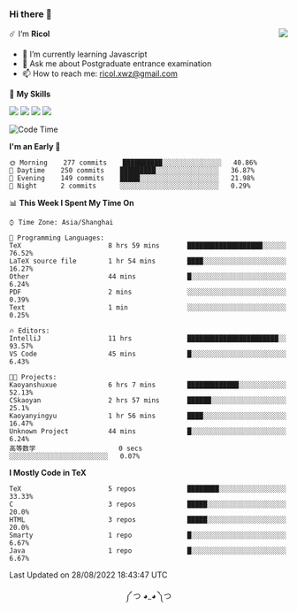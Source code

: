 ### Hi there 👋

<a href="#">
  <img align="right" src="https://github-readme-stats.vercel.app/api?username=Ricolxwz&count_private=true&show_icons=true&theme=prussian" />
</a>

☄️ I‘m **Ricol**

- 🌱 I’m currently learning Javascript
- 💬 Ask me about Postgraduate entrance examination
- 📫 How to reach me: ricol.xwz@gmail.com

🌟 **My Skills**

![](https://img.shields.io/badge/-Git-000000?style=flat-square&logo=git&logoColor=fff)
![](https://img.shields.io/badge/-C-3e74a2?style=flat-square&logo=C&logoColor=fff)
![](https://img.shields.io/badge/-Python-4fc08d?style=flat-square&logo=python&logoColor=fff)
![](https://img.shields.io/badge/-java-ffa500?style=flat-square&logo=java&logoColor=fff)

<!--START_SECTION:waka-->
![Code Time](http://img.shields.io/badge/Code%20Time-274%20hrs%2047%20mins-blue)

**I'm an Early 🐤** 

```text
🌞 Morning    277 commits    ██████████░░░░░░░░░░░░░░░   40.86% 
🌆 Daytime    250 commits    █████████░░░░░░░░░░░░░░░░   36.87% 
🌃 Evening    149 commits    █████░░░░░░░░░░░░░░░░░░░░   21.98% 
🌙 Night      2 commits      ░░░░░░░░░░░░░░░░░░░░░░░░░   0.29%

```


📊 **This Week I Spent My Time On** 

```text
⌚︎ Time Zone: Asia/Shanghai

💬 Programming Languages: 
TeX                      8 hrs 59 mins       ███████████████████░░░░░░   76.52% 
LaTeX source file        1 hr 54 mins        ████░░░░░░░░░░░░░░░░░░░░░   16.27% 
Other                    44 mins             █░░░░░░░░░░░░░░░░░░░░░░░░   6.24% 
PDF                      2 mins              ░░░░░░░░░░░░░░░░░░░░░░░░░   0.39% 
Text                     1 min               ░░░░░░░░░░░░░░░░░░░░░░░░░   0.25%

🔥 Editors: 
IntelliJ                 11 hrs              ███████████████████████░░   93.57% 
VS Code                  45 mins             █░░░░░░░░░░░░░░░░░░░░░░░░   6.43%

🐱‍💻 Projects: 
Kaoyanshuxue             6 hrs 7 mins        █████████████░░░░░░░░░░░░   52.13% 
CSkaoyan                 2 hrs 57 mins       ██████░░░░░░░░░░░░░░░░░░░   25.1% 
Kaoyanyingyu             1 hr 56 mins        ████░░░░░░░░░░░░░░░░░░░░░   16.47% 
Unknown Project          44 mins             █░░░░░░░░░░░░░░░░░░░░░░░░   6.24% 
高等数学                     0 secs              ░░░░░░░░░░░░░░░░░░░░░░░░░   0.07%

```

**I Mostly Code in TeX** 

```text
TeX                      5 repos             ████████░░░░░░░░░░░░░░░░░   33.33% 
C                        3 repos             █████░░░░░░░░░░░░░░░░░░░░   20.0% 
HTML                     3 repos             █████░░░░░░░░░░░░░░░░░░░░   20.0% 
Smarty                   1 repo              █░░░░░░░░░░░░░░░░░░░░░░░░   6.67% 
Java                     1 repo              █░░░░░░░░░░░░░░░░░░░░░░░░   6.67%

```



 Last Updated on 28/08/2022 18:43:47 UTC
<!--END_SECTION:waka-->

<div align="center">
༼ つ ◕_◕ ༽つ
</div>
